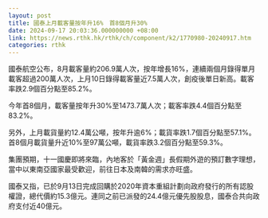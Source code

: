 ```yaml
---
layout: post
title: 國泰上月載客量按年升16%　首8個月升30%
date: 2024-09-17 20:03:36.000000000 +08:00
link: https://news.rthk.hk/rthk/ch/component/k2/1770980-20240917.htm
categories: rthk
---
```


國泰航空公布，8月載客量約206.9萬人次，按年增長16%，連續兩個月錄得單月載客超過200萬人次，上月10日錄得載客量近7.5萬人次，創疫後單日新高。載客率跌2.9個百分點至85.2%。

今年首8個月，載客量按年升30%至1473.7萬人次；載客率跌4.4個百分點至83.2%。

另外，上月載貨量約12.4萬公噸，按年升逾6%；載貨率跌1.7個百分點至57.1%。首8個月載貨量升近10%至97萬公噸，載貨率跌3.2個百分點至59.3%。

集團預期，十一國慶即將來臨，內地客於「黃金週」長假期外遊的預訂數字理想，當中以東南亞國家最受歡迎，前往日本及南韓的需求亦旺盛。

國泰又指，已於9月13日完成回購於2020年資本重組計劃向政府發行的所有認股權證，總代價約15.3億元。連同之前已派發的24.4億元優先股股息，國泰合共向政府支付近40億元。
